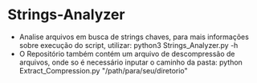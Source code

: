 # Strings-Analyzer

* Analise arquivos em busca de strings chaves, para mais informações sobre execução do script, utilizar: python3 Strings_Analyzer.py -h
* O Repositório também contém um arquivo de descompressão de arquivos, onde so é necessário inputar o caminho da pasta: python Extract_Compression.py "/path/para/seu/diretorio"


